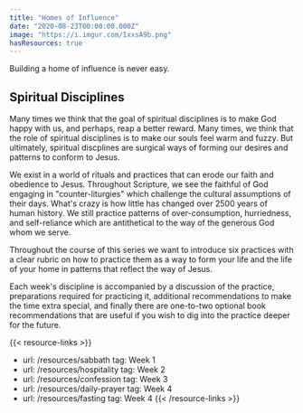 ```yaml
---
title: "Homes of Influence"
date: "2020-08-23T00:00:00.000Z"
image: "https://i.imgur.com/IxxsA9b.png"
hasResources: true
---
```


Building a home of influence is never easy.

## Spiritual Disciplines

Many times we think that the goal of spiritual disciplines is to make God happy with us, and perhaps, reap a better reward. Many times, we think that the role of spiritual disciplines is to make our souls feel warm and fuzzy. But ultimately, spiritual discplines are surgical ways of forming our desires and patterns to conform to Jesus.

We exist in a world of rituals and practices that can erode our faith and obedience to Jesus. Throughout Scripture, we see the faithful of God engaging in "counter-liturgies" which challenge the cultural assumptions of their days. What's crazy is how little has changed over 2500 years of human history. We still practice patterns of over-consumption, hurriedness, and self-reliance which are antithetical to the way of the generous God whom we serve.

Throughout the course of this series we want to introduce six practices with a clear rubric on how to practice them as a way to form your life and the life of your home in patterns that reflect the way of Jesus.

Each week's discipline is accompanied by a discussion of the practice, preparations required for practicing it, additional recommendations to make the time extra special, and finally there are one-to-two optional book recommendations that are useful if you wish to dig into the practice deeper for the future.

{{< resource-links >}}
- url: /resources/sabbath
  tag: Week 1
- url: /resources/hospitality
  tag: Week 2
- url: /resources/confession
  tag: Week 3
- url: /resources/daily-prayer
  tag: Week 4
- url: /resources/fasting
  tag: Week 4
{{< /resource-links >}}
